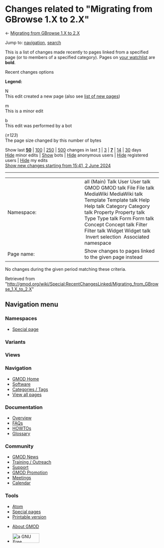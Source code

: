 <div id="mw-page-base" class="noprint">

</div>

<div id="mw-head-base" class="noprint">

</div>

<div id="content" class="mw-body" role="main">

<span id="top"></span>

<div id="mw-js-message" style="display:none;">

</div>



# <span dir="auto">Changes related to "Migrating from GBrowse 1.X to 2.X"</span>

<div id="bodyContent">

<div id="contentSub">

← [Migrating from GBrowse 1.X to
2.X](/wiki/Migrating_from_GBrowse_1.X_to_2.X "Migrating from GBrowse 1.X to 2.X")

</div>

<div id="jump-to-nav" class="mw-jump">

Jump to: [navigation](#mw-navigation), [search](#p-search)

</div>

<div id="mw-content-text">

<div class="mw-specialpage-summary">

This is a list of changes made recently to pages linked from a specified
page (or to members of a specified category). Pages on [your
watchlist](/wiki/Special:Watchlist "Special:Watchlist") are **bold**.

</div>

Recent changes options

<div class="mw-changeslist-legend">

**Legend:**

<div class="mw-collapsible-content">

N  
This edit created a new page (also see [list of new
pages](/wiki/Special:NewPages "Special:NewPages"))

m  
This is a minor edit

b  
This edit was performed by a bot

(*±123*)  
The page size changed by this number of bytes

</div>

</div>

Show last
[**50**](/mediawiki/index.php?title=Special:RecentChangesLinked&limit=50&target=Migrating_from_GBrowse_1.X_to_2.X "Special:RecentChangesLinked")
\|
[100](/mediawiki/index.php?title=Special:RecentChangesLinked&limit=100&target=Migrating_from_GBrowse_1.X_to_2.X "Special:RecentChangesLinked")
\|
[250](/mediawiki/index.php?title=Special:RecentChangesLinked&limit=250&target=Migrating_from_GBrowse_1.X_to_2.X "Special:RecentChangesLinked")
\|
[500](/mediawiki/index.php?title=Special:RecentChangesLinked&limit=500&target=Migrating_from_GBrowse_1.X_to_2.X "Special:RecentChangesLinked")
changes in last
[1](/mediawiki/index.php?title=Special:RecentChangesLinked&days=1&from=&target=Migrating_from_GBrowse_1.X_to_2.X "Special:RecentChangesLinked")
\|
[3](/mediawiki/index.php?title=Special:RecentChangesLinked&days=3&from=&target=Migrating_from_GBrowse_1.X_to_2.X "Special:RecentChangesLinked")
\|
[**7**](/mediawiki/index.php?title=Special:RecentChangesLinked&days=7&from=&target=Migrating_from_GBrowse_1.X_to_2.X "Special:RecentChangesLinked")
\|
[14](/mediawiki/index.php?title=Special:RecentChangesLinked&days=14&from=&target=Migrating_from_GBrowse_1.X_to_2.X "Special:RecentChangesLinked")
\|
[30](/mediawiki/index.php?title=Special:RecentChangesLinked&days=30&from=&target=Migrating_from_GBrowse_1.X_to_2.X "Special:RecentChangesLinked")
days  
[Hide](/mediawiki/index.php?title=Special:RecentChangesLinked&hideminor=1&target=Migrating_from_GBrowse_1.X_to_2.X "Special:RecentChangesLinked")
minor edits \|
[Show](/mediawiki/index.php?title=Special:RecentChangesLinked&hidebots=0&target=Migrating_from_GBrowse_1.X_to_2.X "Special:RecentChangesLinked")
bots \|
[Hide](/mediawiki/index.php?title=Special:RecentChangesLinked&hideanons=1&target=Migrating_from_GBrowse_1.X_to_2.X "Special:RecentChangesLinked")
anonymous users \|
[Hide](/mediawiki/index.php?title=Special:RecentChangesLinked&hideliu=1&target=Migrating_from_GBrowse_1.X_to_2.X "Special:RecentChangesLinked")
registered users \|
[Hide](/mediawiki/index.php?title=Special:RecentChangesLinked&hidemyself=1&target=Migrating_from_GBrowse_1.X_to_2.X "Special:RecentChangesLinked")
my edits  
[Show new changes starting from 15:41, 2 June
2024](/mediawiki/index.php?title=Special:RecentChangesLinked&from=20240602154128&target=Migrating_from_GBrowse_1.X_to_2.X "Special:RecentChangesLinked")

------------------------------------------------------------------------

<table class="mw-recentchanges-table">
<colgroup>
<col style="width: 50%" />
<col style="width: 50%" />
</colgroup>
<tbody>
<tr class="odd">
<td class="mw-label mw-namespace-label">Namespace:</td>
<td class="mw-input">all (Main) Talk User User talk GMOD GMOD talk File
File talk MediaWiki MediaWiki talk Template Template talk Help Help talk
Category Category talk Property Property talk Type Type talk Form Form
talk Concept Concept talk Filter Filter talk Widget Widget talk
 Invert selection
 Associated namespace</td>
</tr>
<tr class="even">
<td class="mw-label mw-target-label">Page name:</td>
<td class="mw-input">Show changes to pages linked to the given page
instead</td>
</tr>
</tbody>
</table>

<div class="mw-changeslist-empty">

No changes during the given period matching these criteria.

</div>

</div>

<div class="printfooter">

Retrieved from
"<http://gmod.org/wiki/Special:RecentChangesLinked/Migrating_from_GBrowse_1.X_to_2.X>"

</div>

<div id="catlinks" class="catlinks catlinks-allhidden">

</div>

<div class="visualClear">

</div>

</div>

</div>

<div id="mw-navigation">

## Navigation menu

<div id="mw-head">



<div id="left-navigation">

<div id="p-namespaces" class="vectorTabs" role="navigation"
aria-labelledby="p-namespaces-label">

### Namespaces

- <span id="ca-nstab-special">[Special
  page](/wiki/Special:RecentChangesLinked/Migrating_from_GBrowse_1.X_to_2.X "This is a special page, you cannot edit the page itself")</span>

</div>

<div id="p-variants" class="vectorMenu emptyPortlet" role="navigation"
aria-labelledby="p-variants-label">

### 

### Variants[](#)

<div class="menu">

</div>

</div>

</div>

<div id="right-navigation">

<div id="p-views" class="vectorTabs emptyPortlet" role="navigation"
aria-labelledby="p-views-label">

### Views

</div>



</div>



</div>

</div>

</div>

<div id="mw-panel">

<div id="p-logo" role="banner">

<a href="/wiki/Main_Page"
style="background-image: url(http://gmod.org/images/GMOD-cogs.png);"
title="Visit the main page"></a>

</div>

<div id="p-Navigation" class="portal" role="navigation"
aria-labelledby="p-Navigation-label">

### Navigation

<div class="body">

- <span id="n-GMOD-Home">[GMOD Home](/wiki/Main_Page)</span>
- <span id="n-Software">[Software](/wiki/GMOD_Components)</span>
- <span id="n-Categories-.2F-Tags">[Categories /
  Tags](/wiki/Categories)</span>
- <span id="n-View-all-pages">[View all
  pages](/wiki/Special:AllPages)</span>

</div>

</div>

<div id="p-Documentation" class="portal" role="navigation"
aria-labelledby="p-Documentation-label">

### Documentation

<div class="body">

- <span id="n-Overview">[Overview](/wiki/Overview)</span>
- <span id="n-FAQs">[FAQs](/wiki/Category:FAQ)</span>
- <span id="n-HOWTOs">[HOWTOs](/wiki/Category:HOWTO)</span>
- <span id="n-Glossary">[Glossary](/wiki/Glossary)</span>

</div>

</div>

<div id="p-Community" class="portal" role="navigation"
aria-labelledby="p-Community-label">

### Community

<div class="body">

- <span id="n-GMOD-News">[GMOD News](/wiki/GMOD_News)</span>
- <span id="n-Training-.2F-Outreach">[Training /
  Outreach](/wiki/Training_and_Outreach)</span>
- <span id="n-Support">[Support](/wiki/Support)</span>
- <span id="n-GMOD-Promotion">[GMOD
  Promotion](/wiki/GMOD_Promotion)</span>
- <span id="n-Meetings">[Meetings](/wiki/Meetings)</span>
- <span id="n-Calendar">[Calendar](/wiki/Calendar)</span>

</div>

</div>

<div id="p-tb" class="portal" role="navigation"
aria-labelledby="p-tb-label">

### Tools

<div class="body">

- <span id="feedlinks"><a
  href="http://gmod.org/mediawiki/index.php?title=Special:RecentChangesLinked/Migrating_from_GBrowse_1.X_to_2.X&amp;feed=atom"
  id="feed-atom" class="feedlink" rel="alternate"
  type="application/atom+xml" title="Atom feed for this page">Atom</a></span>
- <span id="t-specialpages"><a href="/wiki/Special:SpecialPages" accesskey="q"
  title="A list of all special pages [q]">Special pages</a></span>
- <span id="t-print"><a
  href="/mediawiki/index.php?title=Special:RecentChangesLinked/Migrating_from_GBrowse_1.X_to_2.X&amp;printable=yes"
  rel="alternate" accesskey="p"
  title="Printable version of this page [p]">Printable version</a></span>

</div>

</div>

</div>

</div>

<div id="footer" role="contentinfo">

- <span id="footer-places-about">[About
  GMOD](/wiki/GMOD:About "GMOD:About")</span>

<!-- -->

- <span id="footer-copyrightico">[<img src="http://www.gnu.org/graphics/gfdl-logo-small.png" width="88"
  height="31" alt="a GNU Free Documentation License" />](http://www.gnu.org/licenses/fdl-1.3.html)</span>


<div style="clear:both">

</div>

</div>
